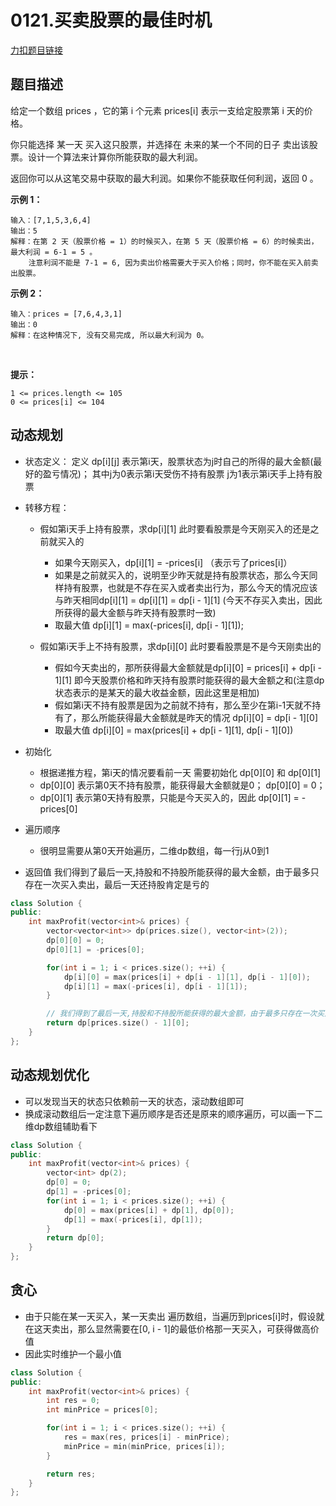 <p id="买卖股票的最佳时机"></p>

# 0121.买卖股票的最佳时机  

[力扣题目链接](https://leetcode.cn/problems/best-time-to-buy-and-sell-stock/)    


## 题目描述  

给定一个数组 prices ，它的第 i 个元素 prices[i] 表示一支给定股票第 i 天的价格。

你只能选择 某一天 买入这只股票，并选择在 未来的某一个不同的日子 卖出该股票。设计一个算法来计算你所能获取的最大利润。

返回你可以从这笔交易中获取的最大利润。如果你不能获取任何利润，返回 0 。


**示例 1：**

    输入：[7,1,5,3,6,4]
    输出：5
    解释：在第 2 天（股票价格 = 1）的时候买入，在第 5 天（股票价格 = 6）的时候卖出，最大利润 = 6-1 = 5 。
        注意利润不能是 7-1 = 6, 因为卖出价格需要大于买入价格；同时，你不能在买入前卖出股票。

**示例 2：**

    输入：prices = [7,6,4,3,1]
    输出：0
    解释：在这种情况下, 没有交易完成, 所以最大利润为 0。
 

**提示：**

    1 <= prices.length <= 105
    0 <= prices[i] <= 104


## 动态规划  


* 状态定义： 定义 dp[i][j] 表示第i天，股票状态为j时自己的所得的最大金额(最好的盈亏情况)； 其中j为0表示第i天受伤不持有股票  j为1表示第i天手上持有股票  

* 转移方程：
    * 假如第i天手上持有股票，求dp[i][1]  此时要看股票是今天刚买入的还是之前就买入的
        * 如果今天刚买入，dp[i][1] = -prices[i]  （表示亏了prices[i]）  
        * 如果是之前就买入的，说明至少昨天就是持有股票状态，那么今天同样持有股票，也就是不存在买入或者卖出行为，那么今天的情况应该与昨天相同dp[i][1] = dp[i][1] = dp[i - 1][1] (今天不存买入卖出，因此所获得的最大金额与昨天持有股票时一致)   
        * 取最大值 dp[i][1] = max(-prices[i], dp[i - 1][1]);


    * 假如第i天手上不持有股票，求dp[i][0]  此时要看股票是不是今天刚卖出的  
        * 假如今天卖出的，那所获得最大金额就是dp[i][0] = prices[i] + dp[i - 1][1]  即今天股票价格和昨天持有股票时能获得的最大金额之和(注意dp状态表示的是某天的最大收益金额，因此这里是相加)
        * 假如第i天不持有股票是因为之前就不持有，那么至少在第i-1天就不持有了，那么所能获得最大金额就是昨天的情况 dp[i][0] = dp[i - 1][0]
        * 取最大值  dp[i][0] = max(prices[i] + dp[i - 1][1], dp[i - 1][0])
* 初始化
    * 根据递推方程，第i天的情况要看前一天  需要初始化 dp[0][0] 和 dp[0][1]  
    * dp[0][0] 表示第0天不持有股票，能获得最大金额就是0； dp[0][0] = 0；
    * dp[0][1] 表示第0天持有股票，只能是今天买入的，因此 dp[0][1] = -prices[0]  


* 遍历顺序
    * 很明显需要从第0天开始遍历，二维dp数组，每一行j从0到1  


* 返回值 我们得到了最后一天,持股和不持股所能获得的最大金额，由于最多只存在一次买入卖出，最后一天还持股肯定是亏的

```cpp
class Solution {
public:
    int maxProfit(vector<int>& prices) {  
        vector<vector<int>> dp(prices.size(), vector<int>(2));
        dp[0][0] = 0;
        dp[0][1] = -prices[0];

        for(int i = 1; i < prices.size(); ++i) {
            dp[i][0] = max(prices[i] + dp[i - 1][1], dp[i - 1][0]);
            dp[i][1] = max(-prices[i], dp[i - 1][1]);
        }

        // 我们得到了最后一天,持股和不持股所能获得的最大金额，由于最多只存在一次买入卖出，最后一天还持股肯定是亏的
        return dp[prices.size() - 1][0];
    }
};
```



## 动态规划优化  

* 可以发现当天的状态只依赖前一天的状态，滚动数组即可
* 换成滚动数组后一定注意下遍历顺序是否还是原来的顺序遍历，可以画一下二维dp数组辅助看下  

```cpp
class Solution {
public:
    int maxProfit(vector<int>& prices) {    
        vector<int> dp(2);
        dp[0] = 0;
        dp[1] = -prices[0];
        for(int i = 1; i < prices.size(); ++i) {       
            dp[0] = max(prices[i] + dp[1], dp[0]);
            dp[1] = max(-prices[i], dp[1]);
        }
        return dp[0];
    }
};
```


## 贪心  

* 由于只能在某一天买入，某一天卖出  遍历数组，当遍历到prices[i]时，假设就在这天卖出，那么显然需要在[0, i - 1]的最低价格那一天买入，可获得做高价值  
* 因此实时维护一个最小值  

```cpp
class Solution {
public:
    int maxProfit(vector<int>& prices) {
        int res = 0;
        int minPrice = prices[0];

        for(int i = 1; i < prices.size(); ++i) {
            res = max(res, prices[i] - minPrice);
            minPrice = min(minPrice, prices[i]);
        }

        return res;
    }
};
```



